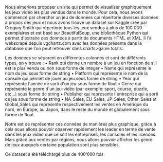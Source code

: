 Nous aimerions proposer un site qui permet de visualiser graphiquement les jeux vidéo les plus vendus dans le monde. Pour cela, nous avons commencé par chercher un jeu de données qui répertorie diverses données à propos des jeux et nous avons trouvé un dataset sur Kaggle crée par Gregory Smith qui répertorie tous les jeux vendus à plus de 100'000 exemplaires et est basé sur BeautifulSoup, une bibliothèque Python qui permet d'extraire des données à partir de documents HTML et XML. Il l'a webscrapé depuis vgchartz.com avec les données présente dans la database que l'on peut retrouver dans charts>game totals.

Les données se séparent en différentes colonnes et sont de différents types, on y trouve :
•	Rank qui donne un nombre à un jeu en fonction de s'il est le plus vendu ou non sous forme de integer
•	Name qui représente le nom du jeu sous forme de string
•	Platform qui représente le nom de la console qui permet de jouer au jeu sous forme de string
•	Year qui représente l'année de sorti d'un jeu sous forme de float
•	Genre qui représente le genre d'un jeu-vidéo (par exemple: sport, course, puzzle, etc…) sous forme de string
•	Publisher qui représente l'entreprise qui a sorti ce jeu sous forme de string
•	NA_Sales, EU_Sales, JP_Sales, Other_Sales et Global_Sales qui représente respectivement les ventes en Amérique du nord, en Europe, au Japon, dans le reste du monde et globalement sous forme de float

Notre est de représenter ces données de manières plus graphique, grâce à cela nous allons pouvoir observer rapidement les leader en terme de vente dans les jeux vidéo que ce soit les entreprises, les consoles et les licences. Mais grâce aux ventes par régions, nous allons pouvoir afficher les genre de jeux auxquels certaine population sont plus sensibles.

Ce dataset a été téléchargé plus de 400'000 fois
